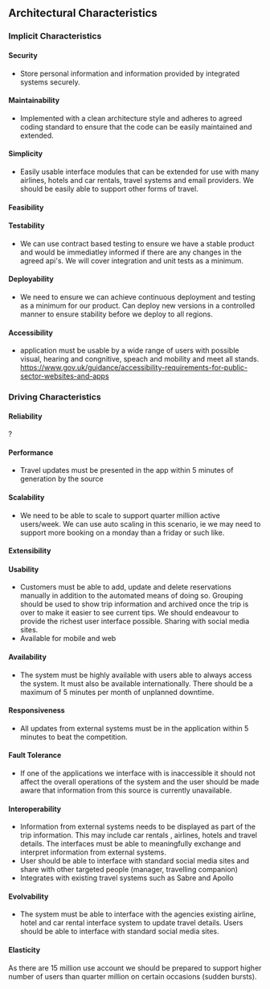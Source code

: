 ## Architectural Characteristics

### Implicit Characteristics

#### Security

 - Store personal information and information provided by integrated systems securely.

#### Maintainability

- Implemented with a clean architecture style and adheres to agreed coding standard to ensure that the code can be easily maintained and extended.

#### Simplicity

- Easily usable interface modules that can be extended for use with many airlines, hotels and car rentals, travel systems and email providers. We should be easily able to support other forms of travel.

#### Feasibility

#### Testability

- We can use contract based testing to ensure we have a stable product and would be immediatley informed if there are any changes in the agreed api's. We will cover integration and unit tests as a minimum.

#### Deployability

- We need to ensure we can achieve continuous deployment and testing as a minimum for our product. Can deploy new versions in a controlled manner to ensure stability before we deploy to all regions.

#### Accessibility
- application must be usable by a wide range of users with possible visual, hearing and congnitive, speach and mobility and meet all stands. https://www.gov.uk/guidance/accessibility-requirements-for-public-sector-websites-and-apps

### Driving Characteristics

#### Reliability
?
#### Performance

- Travel updates must be presented in the app within 5 minutes of generation by the source

#### Scalability
-  We need to be able to scale to support quarter million active users/week. We can use auto scaling in this scenario, ie we may need to support more booking on a monday than a friday or such like.

#### Extensibility

#### Usability

- Customers must be able to add, update and delete reservations manually in addition to the automated means of doing so. Grouping should be used to show trip information and archived once the trip is over to make it easier to see current tips. We should endeavour to provide the richest user interface possible. Sharing with social media sites. 
- Available for mobile and web

#### Availability

- The system must be highly available with users able to always access the system. It must also be available internationally. There should be a maximum of 5 minutes per month of unplanned downtime.

#### Responsiveness

- All updates from external systems must be in the application within 5 minutes to beat the competition.

#### Fault Tolerance
- If one of the applications we interface with is inaccessible it should not affect the overall operations of the system and the user should be made aware that information from this source is currently unavailable. 

#### Interoperability

- Information from external systems needs to be displayed as part of the trip information. This may include car rentals , airlines, hotels and travel details. The interfaces must be able to meaningfully exchange and interpret information from external systems.
- User should be able to interface with standard social media sites and share with other targeted people (manager, travelling companion)
- Integrates with existing travel systems such as Sabre and Apollo

#### Evolvability

- The system must be able to interface with the agencies existing airline, hotel and car rental interface system to update travel details. Users should be able to interface with standard social media sites.

#### Elasticity
As there are 15 million use account we should be prepared to support higher number of users than quarter million on certain occasions (sudden bursts). 
